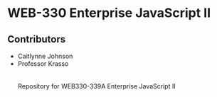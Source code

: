 <h1>WEB-330 Enterprise JavaScript II</h1>
<h2>Contributors</h2>
<ul>
  <li>Caitlynne Johnson</li>
  <li>Professor Krasso</li>
  <br><br>
  Repository for WEB330-339A Enterprise JavaScript II
